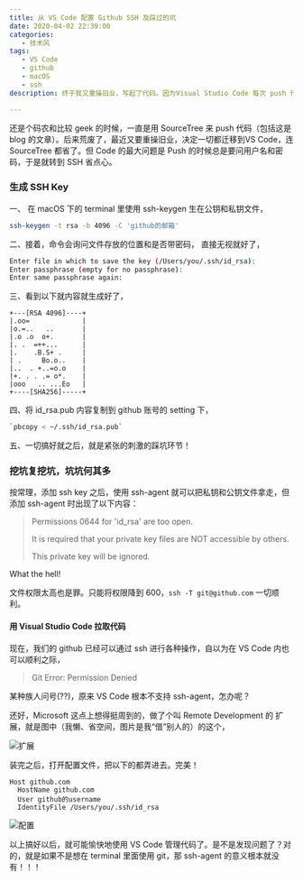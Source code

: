 ```yaml
---
title: 从 VS Code 配置 Github SSH 及踩过的坑
date: 2020-04-02 22:39:00
categories:
   - 技术风
tags:
   - VS Code
   - github
   - macOS
   - ssh
description: 终于我又重操旧业，写起了代码。因为Visual Studio Code 每次 push 代码都要提示 username and password，所以决定改用 ssh key 解决问题。

---
```




还是个码农和比较 geek 的时候，一直是用 SourceTree 来 push 代码（包括这是 blog 的文章）。后来荒废了，最近又要重操旧业，决定一切都迁移到VS Code，连 SourceTree 都省了。但 Code 的最大问题是 Push 的时候总是要问用户名和密码，于是就转到 SSH 省点心。





### 生成 SSH Key

一、 在 macOS 下的 terminal 里使用 ssh-keygen 生在公钥和私钥文件，  

```bash
ssh-keygen -t rsa -b 4096 -C 'github的邮箱'
```

二、接着，命令会询问文件存放的位置和是否带密码， 直接无视就好了，  

```bash
Enter file in which to save the key (/Users/you/.ssh/id_rsa):
Enter passphrase (empty for no passphrase):    
Enter same passphrase again:    
```

三、看到以下就内容就生成好了，

```
+---[RSA 4096]----+
|.oo=             |
|o.=..   ..       |
|.o .o  o+.       |
|. .  =++...      |
|.    .B.S+ .     |
| .     Bo.o..    |
|..  . +..=o.o    |
|+. . . .= o*.    |
|ooo   .. ...Eo   |
+----[SHA256]-----+
```

四、将 id_rsa.pub 内容复制到 github 账号的 setting 下，   

```bash
`pbcopy < ~/.ssh/id_rsa.pub`
```




五、一切搞好就之后，就是紧张的刺激的踩坑环节！   



### 挖坑复挖坑，坑坑何其多

按常理，添加 ssh key 之后，使用 ssh-agent 就可以把私钥和公钥文件拿走，但添加 ssh-agent 时出现了以下内容：

> Permissions 0644 for 'id_rsa' are too open.
>
> It is required that your private key files are NOT accessible by others.
>
> This private key will be ignored.



What the hell! 

文件权限太高也是罪。只能将权限降到 600，`ssh -T git@github.com` 一切顺利。



#### 用 Visual Studio Code 拉取代码

现在，我们的 github 已经可以通过 ssh 进行各种操作，自以为在 VS Code 内也可以顺利之际，

> Git Error: Permission Denied

某种族人问号(??)，原来 VS Code 根本不支持 ssh-agent，怎办呢？

还好，Microsoft 这点上想得挺周到的，做了个叫 Remote Development 的 扩展，就是图中（我懒、省空间，图片是我“借”别人的）的这个，

![扩展](https://i.loli.net/2020/04/06/oqNJwMRWcpSnmd9.png 'Remote SSH')

装完之后，打开配置文件，把以下的都弄进去。完美！

```
Host github.com
  HostName github.com
  User github的username
  IdentityFile /Users/you/.ssh/id_rsa
```



![配置](https://i.loli.net/2020/04/03/agOFvzXVyH39QcN.png 'Configuration')





以上搞好以后，就可能愉快地使用 VS Code 管理代码了。是不是发现问题了？对的，就是如果不是想在 terminal 里面使用 git，那 ssh-agent 的意义根本就没有！！！
